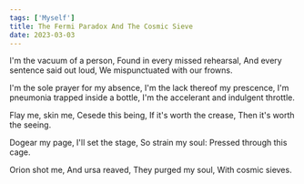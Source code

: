 ```yaml
---  
tags: ['Myself']
title: The Fermi Paradox And The Cosmic Sieve
date: 2023-03-03
---
```


I'm the vacuum of a person,
Found in every missed rehearsal,
And every sentence said out loud,
We mispunctuated with our frowns.

I'm the sole prayer for my absence,
I'm the lack thereof my prescence,
I'm pneumonia trapped inside a bottle,
I'm the accelerant and indulgent throttle.

Flay me, skin me,
Cesede this being,
If it's worth the crease,
Then it's worth the seeing.

Dogear my page,
I'll set the stage,
So strain my soul:
Pressed through this cage.

Orion shot me,
And ursa reaved,
They purged my soul,
With cosmic sieves.
